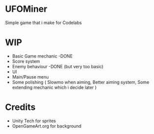 # UFOMiner
Simple game that i make for Codelabs

# WIP
- Basic Game mechanic -DONE
- Score system
- Enemy behaviour -DONE (but very too basic)
- UI
- Main/Pause menu
- Some polishing (
      Slowmo when aiming,
      Better aiming system,
      Some extending mechanic which i decide later
)

# Credits
- Unity Tech for sprites
- OpenGameArt.org for background


